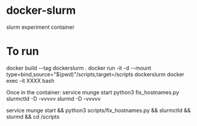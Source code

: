 # docker-slurm
slurm experiment container

# To run

docker build --tag dockerslurm .
docker run -it -d --mount type=bind,source="$(pwd)"/scripts,target=/scripts dockerslurm
docker exec -it XXXX bash

Once in the container:
service munge start
python3 fix_hostnames.py
slurmctld -D -vvvvv
slurmd -D -vvvvv

service munge start && python3 scripts/fix_hostnames.py && slurmctld && slurmd && cd /scripts
